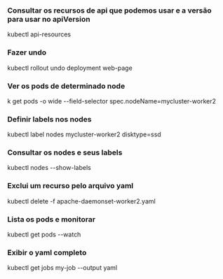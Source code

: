 ### Consultar os recursos de api que podemos usar e a versão para usar no apiVersion 
kubectl api-resources

### Fazer undo
kubectl rollout undo deployment web-page

### Ver os pods de determinado node
k get pods -o wide --field-selector spec.nodeName=mycluster-worker2

### Definir labels nos nodes

kubectl label nodes mycluster-worker2 disktype=ssd

### Consultar os nodes e seus labels

kubectl nodes --show-labels


### Exclui um recurso pelo arquivo yaml

kubectl delete -f apache-daemonset-worker2.yaml

### Lista os pods e monitorar

kubectl get pods --watch

### Exibir o yaml completo

kubectl get jobs my-job --output yaml

